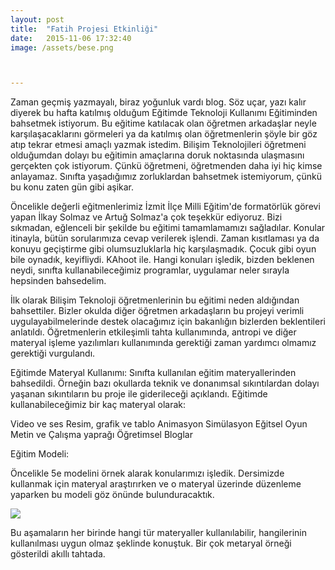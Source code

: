 ```yaml
---
layout: post
title:  "Fatih Projesi Etkinliği"
date:   2015-11-06 17:32:40
image: /assets/bese.png



---
```


Zaman geçmiş yazmayalı, biraz yoğunluk vardı blog. Söz uçar, yazı kalır diyerek bu hafta katılmış olduğum Eğitimde Teknoloji Kullanımı 
Eğitiminden bahsetmek istiyorum. Bu eğitime katılacak olan öğretmen arkadaşlar neyle karşılaşacaklarını görmeleri ya da katılmış olan öğretmenlerin şöyle bir göz atıp tekrar 
etmesi amaçlı yazmak istedim. Bilişim Teknolojileri öğretmeni olduğumdan dolayı bu eğitimin amaçlarına doruk noktasında ulaşmasını gerçekten çok istiyorum. 
Çünkü öğretmeni, öğretmenden daha iyi hiç kimse anlayamaz. Sınıfta yaşadığımız zorluklardan bahsetmek istemiyorum, çünkü bu konu zaten gün gibi aşikar.

Öncelikle değerli eğitmenlerimiz İzmit İlçe Milli Eğitim'de formatörlük görevi yapan İlkay Solmaz ve Artuğ Solmaz'a çok teşekkür ediyoruz. Bizi sıkmadan, eğlenceli bir şekilde
bu eğitimi tamamlamamızı sağladılar. Konular itinayla, bütün sorularımıza cevap verilerek işlendi. Zaman kısıtlaması ya da konuyu geçiştirme gibi olumsuzluklarla hiç karşılaşmadık.
Çocuk gibi oyun bile oynadık, keyifliydi. KAhoot ile. Hangi konuları işledik, bizden beklenen neydi, sınıfta kullanabileceğimiz programlar, uygulamar neler sırayla hepsinden bahsedelim.

İlk olarak Bilişim Teknoloji öğretmenlerinin bu eğitimi neden aldığından bahsettiler. Bizler okulda diğer öğretmen arkadaşların bu projeyi verimli uygulayabilmelerinde destek olacağımız için bakanlığın bizlerden beklentileri anlatıldı. Öğretmenlerin etkileşimli tahta kullanımında, antropi ve diğer materyal işleme yazılımları kullanımında gerektiği zaman yardımcı olmamız gerektiği vurgulandı. 

Eğitimde Materyal Kullanımı:
Sınıfta kullanılan eğitim materyallerinden bahsedildi. Örneğin bazı okullarda teknik ve donanımsal sıkıntılardan dolayı yaşanan sıkıntıların bu proje ile giderileceği açıklandı.
Eğitimde kullanabileceğimiz bir kaç materyal olarak:

Video ve ses
Resim, grafik ve tablo
Animasyon
Simülasyon
Eğitsel Oyun
Metin ve Çalışma yaprağı
Öğretimsel Bloglar


Eğitim Modeli:

Öncelikle 5e modelini örnek alarak konularımızı işledik. Dersimizde kullanmak için materyal araştırırken ve o materyal üzerinde düzenleme yaparken bu modeli göz önünde bulunduracaktık.

<img src="{{ page.image }}" /><p>
Bu aşamaların her birinde hangi tür materyaller kullanılabilir, hangilerinin kullanılması uygun olmaz şeklinde konuştuk. Bir çok metaryal
örneği gösterildi akıllı tahtada. 


